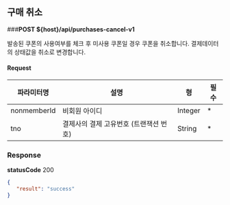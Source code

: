 ## 구매 취소
###**POST ${host}/api/purchases-cancel-v1**

발송된 쿠폰의 사용여부를 체크 후 미사용 쿠폰일 경우 쿠폰을 취소합니다.
결제데이터의 상태값을 취소로 변경합니다.

#### Request
|파라미터명|설명|형|필수
|-|-|-|-|
|nonmemberId|비회원 아이디|Integer|*|
|tno|결제사의 결제 고유번호 (트랜잭션 번호)|String|*|

### Response
**statusCode** 200

```json
{
   "result": "success"
}
```